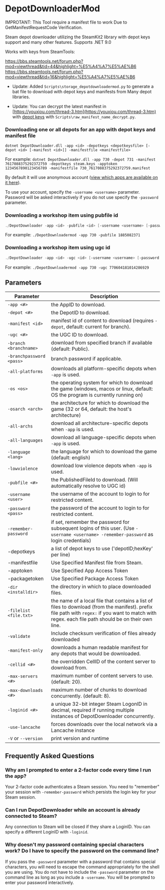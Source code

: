 DepotDownloaderMod
===============
IMPROTANT: This Tool require a manifest file to work Due to GetManifestRequestCode Verification.

Steam depot downloader utilizing the SteamKit2 library with depot keys support and many other features. Supports .NET 9.0  

Works with keys from SteamTools:  

https://bbs.steamtools.net/forum.php?mod=viewthread&tid=44&highlight=%E5%A4%A7%E5%AE%B6  
https://bbs.steamtools.net/forum.php?mod=viewthread&tid=16&highlight=%E5%A4%A7%E5%AE%B6  

* Update: Added `Scripts\storage_depotdownloadermod.py` to generate a bat file to download with depot keys and manifests from Many depot libraries.

* Update: You can decrypt the latest manifest in [https://youxiou.com/thread-3.htm](https://youxiou.com/thread-3.htm) with [depot keys](https://github.com/SteamAutoCracks/ManifestHub/blob/main/depotkeys.json) with `Scripts\raw_manifest_name_decrypt.py`.

### Downloading one or all depots for an app with depot keys and manifest file

```(text)
dotnet DepotDownloader.dll -app <id> -depotkeys <depotkeysfile> [-depot <id> [-manifest <id>]] -manifestfile <manifestfile>
```

For example: `dotnet DepotDownloader.dll -app 730 -depot 731 -manifest 7617088375292372759 -depotkeys steam.keys -apptoken 1234567890123456789 -manifestfile 730_7617088375292372759.manifest`

By default it will use anonymous account ([view which apps are available on it here](https://steamdb.info/sub/17906/)).

To use your account, specify the `-username <username>` parameter. Password will be asked interactively if you do
not use specify the `-password` parameter.

### Downloading a workshop item using pubfile id
```powershell
./DepotDownloader -app <id> -pubfile <id> [-username <username> [-password <password>]]
```

For example: `./DepotDownloadermod -app 730 -pubfile 1885082371`

### Downloading a workshop item using ugc id
```powershell
./DepotDownloader -app <id> -ugc <id> [-username <username> [-password <password>]]
```

For example: `./DepotDownloadermod -app 730 -ugc 770604181014286929`

## Parameters

Parameter               | Description
----------------------- | -----------
`-app <#>`				| the AppID to download.
`-depot <#>`			| the DepotID to download.
`-manifest <id>`		| manifest id of content to download (requires `-depot`, default: current for branch).
`-ugc <#>`				| the UGC ID to download.
`-branch <branchname>`	| download from specified branch if available (default: Public).
`-branchpassword <pass>`    | branch password if applicable.
`-all-platforms`		| downloads all platform-specific depots when `-app` is used.
`-os <os>`				| the operating system for which to download the game (windows, macos or linux, default: OS the program is currently running on)
`-osarch <arch>`		| the architecture for which to download the game (32 or 64, default: the host's architecture)
`-all-archs`			| download all architecture-specific depots when `-app` is used.
`-all-languages`		| download all language-specific depots when `-app` is used.
`-language <lang>`		| the language for which to download the game (default: english)
`-lowviolence`			| download low violence depots when `-app` is used.
`-pubfile <#>`			| the PublishedFileId to download. (Will automatically resolve to UGC id)
`-username <user>`		| the username of the account to login to for restricted content.
`-password <pass>`		| the password of the account to login to for restricted content.
`-remember-password`	| if set, remember the password for subsequent logins of this user. (Use `-username <username> -remember-password` as login credentials)
-depotkeys <depotkeysfile>  | a list of depot keys to use ('depotID;hexKey' per line)
-manifestfile <manifestfile>| Use Specified Manifest file from Steam.
-apptoken <apptoken>        | Use Specified App Access Token
-packagetoken <packagetoken>| Use Specified Package Access Token
`-dir <installdir>`     | the directory in which to place downloaded files.
`-filelist <file.txt>`	| the name of a local file that contains a list of files to download (from the manifest). prefix file path with `regex:` if you want to match with regex. each file path should be on their own line.
`-validate`				| Include checksum verification of files already downloaded
`-manifest-only`		| downloads a human readable manifest for any depots that would be downloaded.
`-cellid <#>`			| the overridden CellID of the content server to download from.
`-max-servers <#>`		| maximum number of content servers to use. (default: 20).
`-max-downloads <#>`	| maximum number of chunks to download concurrently. (default: 8).
`-loginid <#>`			| a unique 32-bit integer Steam LogonID in decimal, required if running multiple instances of DepotDownloader concurrently.
`-use-lancache`         | forces downloads over the local network via a Lancache instance
`-V` or `--version`     | print version and runtime

## Frequently Asked Questions

### Why am I prompted to enter a 2-factor code every time I run the app?
Your 2-factor code authenticates a Steam session. You need to "remember" your session with `-remember-password` which persists the login key for your Steam session.

### Can I run DepotDownloader while an account is already connected to Steam?
Any connection to Steam will be closed if they share a LoginID. You can specify a different LoginID with `-loginid`.

### Why doesn't my password containing special characters work? Do I have to specify the password on the command line?
If you pass the `-password` parameter with a password that contains special characters, you will need to escape the command appropriately for the shell you are using. You do not have to include the `-password` parameter on the command line as long as you include a `-username`. You will be prompted to enter your password interactively.
